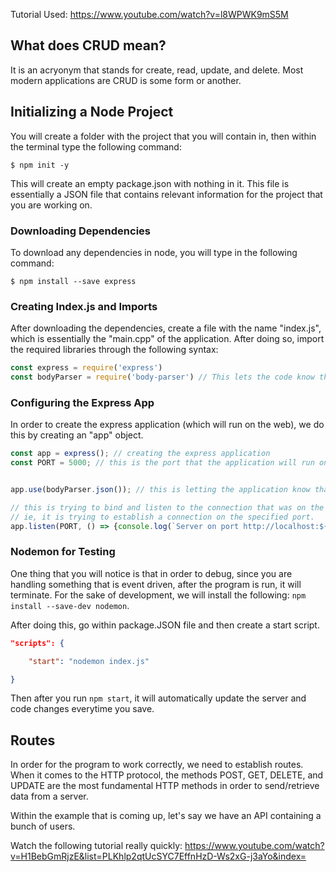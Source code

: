 Tutorial Used: https://www.youtube.com/watch?v=l8WPWK9mS5M

## What does CRUD mean? 
It is an acryonym that stands for create, read, update, and delete. Most modern applications are CRUD is some form or another. 

## Initializing a Node Project
You will create a folder with the project that you will contain in, then within the terminal type the following command: 
```
$ npm init -y
```

This will create an empty package.json with nothing in it. This file is essentially a JSON file that contains relevant information for the project that you are working on. 

### Downloading Dependencies 
To download any dependencies in node, you will type in the following command: 
```
$ npm install --save express
```

### Creating Index.js and Imports
After downloading the dependencies, create a file with the name "index.js", which is essentially the "main.cpp" of the application. After doing so, import the required libraries through the following syntax: 
```javascript
const express = require('express')
const bodyParser = require('body-parser') // This lets the code know that we are working with JSON as data
```

### Configuring the Express App 
In order to create the express application (which will run on the web), we do this by creating an "app" object. 
```javascript
const app = express(); // creating the express application
const PORT = 5000; // this is the port that the application will run on 


app.use(bodyParser.json()); // this is letting the application know that we will be dealing with JSON data

// this is trying to bind and listen to the connection that was on the specified host and port
// ie, it is trying to establish a connection on the specified port.
app.listen(PORT, () => {console.log(`Server on port http://localhost:${PORT}`)});
```

### Nodemon for Testing
One thing that you will notice is that in order to debug, since you are handling something that is event driven, after the program is run, it will terminate. For the sake of development, we will install the following: `npm install --save-dev nodemon`. 

After doing this, go within package.JSON file and then create a start script. 
```json
"scripts": {

    "start": "nodemon index.js"

}
```
Then after you run `npm start`, it will automatically update the server and code changes everytime you save.

## Routes
In order for the program to work correctly, we need to establish routes. When it comes to the HTTP protocol, the methods POST, GET, DELETE, and UPDATE are the most fundamental HTTP methods in order to send/retrieve data from a server. 

Within the example that is coming up, let's say we have an API containing a bunch of users. 

Watch the following tutorial really quickly: https://www.youtube.com/watch?v=H1BebGmRjzE&list=PLKhlp2qtUcSYC7EffnHzD-Ws2xG-j3aYo&index=




